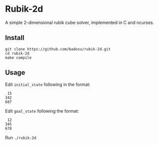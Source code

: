 Rubik-2d
========

A simple 2-dimensional rubik cube solver, implemented in C and ncurses.

Install
-------

    git clone https://github.com/badosu/rubik-2d.git
    cd rubik-2d
    make compile

Usage
-----

Edit `initial_state` following in the format:

     15
    342
    687

Edit `goal_state` following the format:

     12
    345
    678

Run `./rubik-2d`

